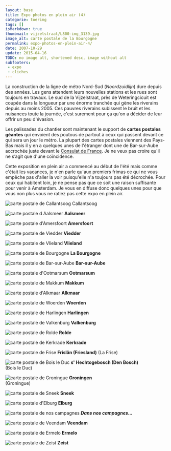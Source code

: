 ```yaml
---
layout: base
title: Expo photos en plein air (4)
categorie: toering
tags: []
isMarkdown: true
thumbnail: vijzelstraat/L800-img_3139.jpg
image_alt: carte postale de la Bourgogne
permalink: expo-photos-en-plein-air-4/
date: 2007-10-29
update: 2015-04-16
TODO: no image alt, shortened desc, image without alt
subfooters:
 - expo
 - cliches
---
```


La construction de la ligne de métro Nord-Sud (*Noordzuidlijn*) dure depuis des années. Les gens attendent leurs nouvelles stations et les rues sont toujours en travaux. Le sud de la Vijzelstraat, près de Weteringcicuit est coupée dans la longueur par une énorme tranchée qui gène les riverains depuis au moins 2005. Ces pauvres riverains subissent le bruit et les nuisances toute la journée, c'est surement pour ça qu'on a décider de leur offrir un peu d'évasion.

Les palissades du chantier sont maintenant le support de **cartes postales géantes** qui envoient des poutous de partout à ceux qui passent devant ce qui sera un jour le métro. La plupart des cartes postales viennent des Pays-Bas mais il y en a quelques unes de l'étranger dont une de Bar-sur-Aube accrochée juste devant le [Consulat de France](/carte-inutile). Je ne veux pas croire qu'il ne s’agit que d'une coïncidence.

Cette exposition en plein air a commencé au début de l'été mais comme c'était les vacances, je n'en parle qu'aux premiers frimas ce qui ne vous empêche pas d'aller la voir puisqu'elle n'a toujours pas été décrochée. Pour ceux qui habitent loin, je ne pense pas que ce soit une raison suffisante pour venir à Amsterdam. Je vous en diffuse donc quelques unes pour que vous non plus vous ne ratiez pas cette expo en plein air.

<!--excerpt-->

<div class="text-center w-[500px] m-auto">

![carte postale de Callantsoog](vijzelstraat/L800-img_3124.jpg)
Callantsoog

![carte postale d Aalsmeer](vijzelstraat/L800-img_3125.jpg)
**Aalsmeer**  

![carte postale d'Amersfoort](vijzelstraat/L800-img_3128.jpg)
**Amersfoort**

![carte postale de Viedder](vijzelstraat/L800-img_3131.jpg)
**Viedder**  

![carte postale de Vlieland](vijzelstraat/L800-img_3133.jpg)
**Vlieland**  

![carte postale de Bourgogne](vijzelstraat/L800-img_3139.jpg)
**La Bourgogne**  

![carte postale de Bar-sur-Aube](vijzelstraat/L800-img_3140.jpg)
**Bar-sur-Aube**  

![carte postale d'Ootmarsum](vijzelstraat/L800-img_3147.jpg)
**Ootmarsum** 

![carte postale de Makkum](vijzelstraat/L800-img_3148.jpg)
**Makkum**  

![carte postale d'Alkmaar](vijzelstraat/L800-img_3149.jpg)
**Alkmaar**

![carte postale de Woerden](vijzelstraat/L800-img_3151.jpg)
**Woerden**  

![carte postale de Harlingen](vijzelstraat/L800-img_3152.jpg)
**Harlingen** 

![carte postale de Valkenburg](vijzelstraat/L800-img_3156.jpg)
**Valkenburg**  

![carte postale de Rolde](vijzelstraat/L800-img_3124.jpg)
**Rolde** 

![carte postale de Kerkrade](vijzelstraat/L800-img_3157.jpg)
**Kerkrade** 

![carte postale de Frise](vijzelstraat/L800-img_3159.jpg)
**Frislân (Friesland)** 
(La Frise)

![carte postale de Bois le Duc](vijzelstraat/L800-img_3173.jpg)
**s' Hechtogebosch (Den Bosch)**  
(Bois le Duc)

![carte postale de Groningue](vijzelstraat/L800-img_3163.jpg)
**Groningen**   
(Groningue)

![carte postale de Sneek](vijzelstraat/L800-img_3170.jpg)
**Sneek** 

![carte postale d'Elburg](vijzelstraat/L800-img_3160.jpg)
**Elburg**  

![carte postale de nos campagnes](vijzelstraat/Holland-43.jpg)
***Dans nos campagnes...*** 

![carte postale de Veendam](vijzelstraat/Holland-44.jpg)
**Veendam** 

![carte postale de Ermelo](vijzelstraat/Holland-45.jpg)
**Ermelo** 

![carte postale de Zeist](vijzelstraat/Holland-54.jpg)
**Zeist** 

</div>